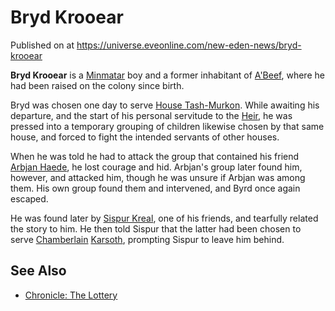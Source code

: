 # Bryd Krooear
Published on  at https://universe.eveonline.com/new-eden-news/bryd-krooear

**Bryd Krooear** is a [Minmatar](1rpu7pfwTPVznAczjw2pOp) boy and a former inhabitant of [A'Beef](WMBX2Ks93HW71o5i1x2Fx), where he had been raised on the colony since birth.

Bryd was chosen one day to serve [House Tash-Murkon](4t1KEOTA8LvYIHDcOtIPAb). While awaiting his departure, and the start of his personal servitude to the [Heir](54zoGW31RF0k0QF9KkOBjh), he was pressed into a temporary grouping of children likewise chosen by that same house, and forced to fight the intended servants of other houses.

When he was told he had to attack the group that contained his friend [Arbjan Haede](3JGWSFhaNEORp0EvZbaSZa), he lost courage and hid. Arbjan's group later found him, however, and attacked him, though he was unsure if Arbjan was among them. His own group found them and intervened, and Byrd once again escaped.

He was found later by [Sispur Kreal](56Rp8byRlIHeFOvMevZTBe), one of his friends, and tearfully related the story to him. He then told Sispur that the latter had been chosen to serve [Chamberlain](4cstqCKrXLAu5XDiqztSe6) [Karsoth](1qDadkKQ3HzwYZpl2r4JLL), prompting Sispur to leave him behind.

See Also
--------

-   [Chronicle: The Lottery](4eVaVQ6b62anJ2EjsJkqz)
